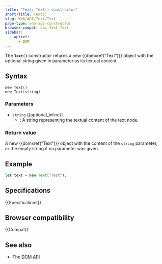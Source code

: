 ```yaml
---
title: "Text: Text() constructor"
short-title: Text()
slug: Web/API/Text/Text
page-type: web-api-constructor
browser-compat: api.Text.Text
sidebar:
  - apiref:
      - DOM
---
```


The **`Text()`** constructor returns a new {{domxref("Text")}} object
with the optional string given in parameter as its textual content.

## Syntax

```js-nolint
new Text()
new Text(string)
```

### Parameters

- `string` {{optional_inline}}
  - : A string representing the textual content of the text node.

### Return value

A new {{domxref("Text")}} object with the content of the `string` parameter, or the empty string if no parameter was given.

## Example

```js
let text = new Text("Test");
```

## Specifications

{{Specifications}}

## Browser compatibility

{{Compat}}

## See also

- The [DOM API](/en-US/docs/Web/API/Document_Object_Model)
